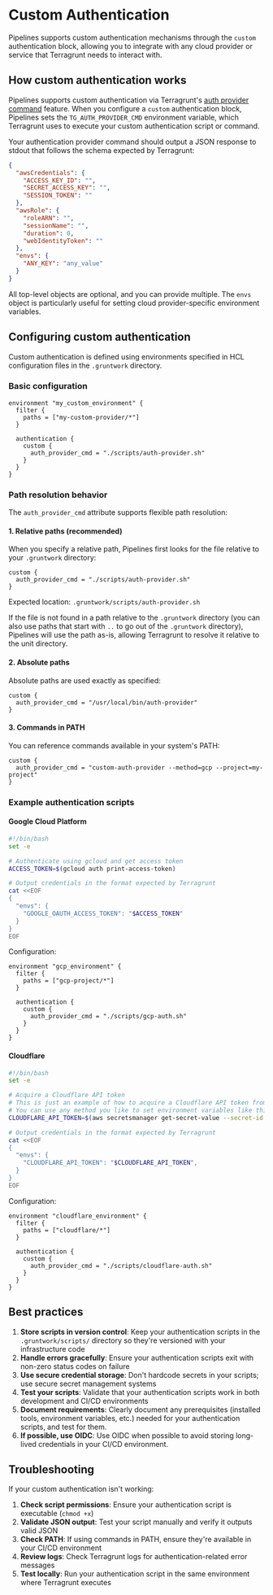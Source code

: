 # Custom Authentication

Pipelines supports custom authentication mechanisms through the `custom` authentication block, allowing you to integrate with any cloud provider or service that Terragrunt needs to interact with.

## How custom authentication works

Pipelines supports custom authentication via Terragrunt's [auth provider command](https://terragrunt.gruntwork.io/docs/features/authentication/#auth-provider-command) feature. When you configure a `custom` authentication block, Pipelines sets the `TG_AUTH_PROVIDER_CMD` environment variable, which Terragrunt uses to execute your custom authentication script or command.

Your authentication provider command should output a JSON response to stdout that follows the schema expected by Terragrunt:

```json
{
  "awsCredentials": {
    "ACCESS_KEY_ID": "",
    "SECRET_ACCESS_KEY": "",
    "SESSION_TOKEN": ""
  },
  "awsRole": {
    "roleARN": "",
    "sessionName": "",
    "duration": 0,
    "webIdentityToken": ""
  },
  "envs": {
    "ANY_KEY": "any_value"
  }
}
```

All top-level objects are optional, and you can provide multiple. The `envs` object is particularly useful for setting cloud provider-specific environment variables.

## Configuring custom authentication

Custom authentication is defined using environments specified in HCL configuration files in the `.gruntwork` directory.

### Basic configuration

```hcl title=".gruntwork/environments.hcl"
environment "my_custom_environment" {
  filter {
    paths = ["my-custom-provider/*"]
  }

  authentication {
    custom {
      auth_provider_cmd = "./scripts/auth-provider.sh"
    }
  }
}
```

### Path resolution behavior

The `auth_provider_cmd` attribute supports flexible path resolution:

#### 1. Relative paths (recommended)

When you specify a relative path, Pipelines first looks for the file relative to your `.gruntwork` directory:

```hcl
custom {
  auth_provider_cmd = "./scripts/auth-provider.sh"
}
```

Expected location: `.gruntwork/scripts/auth-provider.sh`

If the file is not found in a path relative to the `.gruntwork` directory (you can also use paths that start with `..` to go out of the `.gruntwork` directory), Pipelines will use the path as-is, allowing Terragrunt to resolve it relative to the unit directory.

#### 2. Absolute paths

Absolute paths are used exactly as specified:

```hcl
custom {
  auth_provider_cmd = "/usr/local/bin/auth-provider"
}
```

#### 3. Commands in PATH

You can reference commands available in your system's PATH:

```hcl
custom {
  auth_provider_cmd = "custom-auth-provider --method=gcp --project=my-project"
}
```

### Example authentication scripts

#### Google Cloud Platform

```bash title=".gruntwork/scripts/gcp-auth.sh"
#!/bin/bash
set -e

# Authenticate using gcloud and get access token
ACCESS_TOKEN=$(gcloud auth print-access-token)

# Output credentials in the format expected by Terragrunt
cat <<EOF
{
  "envs": {
    "GOOGLE_OAUTH_ACCESS_TOKEN": "$ACCESS_TOKEN"
  }
}
EOF
```

Configuration:

```hcl title=".gruntwork/environments.hcl"
environment "gcp_environment" {
  filter {
    paths = ["gcp-project/*"]
  }

  authentication {
    custom {
      auth_provider_cmd = "./scripts/gcp-auth.sh"
    }
  }
}
```

#### Cloudflare

```bash title=".gruntwork/scripts/cloudflare-auth.sh"
#!/bin/bash
set -e

# Acquire a Cloudflare API token
# This is just an example of how to acquire a Cloudflare API token from a secrets manager.
# You can use any method you like to set environment variables like this, but you are encouraged never to hardcode secrets in your repository.
CLOUDFLARE_API_TOKEN=$(aws secretsmanager get-secret-value --secret-id cloudflare-api-token --query SecretString --output text)

# Output credentials in the format expected by Terragrunt
cat <<EOF
{
  "envs": {
    "CLOUDFLARE_API_TOKEN": "$CLOUDFLARE_API_TOKEN",
  }
}
EOF
```

Configuration:

```hcl title=".gruntwork/environments.hcl"
environment "cloudflare_environment" {
  filter {
    paths = ["cloudflare/*"]
  }

  authentication {
    custom {
      auth_provider_cmd = "./scripts/cloudflare-auth.sh"
    }
  }
}
```

## Best practices

1. **Store scripts in version control**: Keep your authentication scripts in the `.gruntwork/scripts/` directory so they're versioned with your infrastructure code
2. **Handle errors gracefully**: Ensure your authentication scripts exit with non-zero status codes on failure
3. **Use secure credential storage**: Don't hardcode secrets in your scripts; use secure secret management systems
4. **Test your scripts**: Validate that your authentication scripts work in both development and CI/CD environments
5. **Document requirements**: Clearly document any prerequisites (installed tools, environment variables, etc.) needed for your authentication scripts, and test for them.
6. **If possible, use OIDC**: Use OIDC when possible to avoid storing long-lived credentials in your CI/CD environment.

## Troubleshooting

If your custom authentication isn't working:

1. **Check script permissions**: Ensure your authentication script is executable (`chmod +x`)
2. **Validate JSON output**: Test your script manually and verify it outputs valid JSON
3. **Check PATH**: If using commands in PATH, ensure they're available in your CI/CD environment
4. **Review logs**: Check Terragrunt logs for authentication-related error messages
5. **Test locally**: Run your authentication script in the same environment where Terragrunt executes
